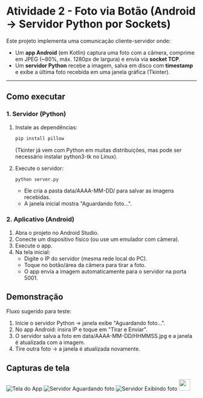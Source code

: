 # Atividade 2 - Foto via Botão (Android -> Servidor Python por Sockets)

Este projeto implementa uma comunicação cliente-servidor onde:  
- Um **app Android** (em Kotlin) captura uma foto com a câmera, comprime em JPEG (~80%, máx. 1280px de largura) e envia via **socket TCP**.  
- Um **servidor Python** recebe a imagem, salva em disco com **timestamp** e exibe a última foto recebida em uma janela gráfica (Tkinter).  

---

## Como executar

### 1. Servidor (Python)
1. Instale as dependências:
   ```bash
   pip install pillow
   ```

   (Tkinter já vem com Python em muitas distribuições, mas pode ser necessário instalar python3-tk no Linux).

2. Execute o servidor:
    ```bash
   python server.py
   ```
   - Ele cria a pasta data/AAAA-MM-DD/ para salvar as imagens recebidas.
   - A janela inicial mostra "Aguardando foto…".

### 2. Aplicativo (Android)
1. Abra o projeto no Android Studio.
2. Conecte um dispositivo físico (ou use um emulador com câmera).
3. Execute o app.
4. Na tela inicial:
    - Digite o IP do servidor (mesma rede local do PC).
    - Toque no botão/área da câmera para tirar a foto.
    - O app envia a imagem automaticamente para o servidor na porta 5001.

## Demonstração
Fluxo sugerido para teste:
1. Inicie o servidor Python → janela exibe "Aguardando foto…".
2. No app Android: insira IP e toque em "Tirar e Enviar".
3. O servidor salva a foto em data/AAAA-MM-DD/HHMMSS.jpg e a janela é atualizada com a imagem.
4. Tire outra foto → a janela é atualizada novamente.

## Capturas de tela
![Tela do App](img/App.jpg)
![Servidor Aguardando foto](img/Server.png)
![Servidor Exibindo foto](img/Server_Photo.jpeg)
<img src="img/App.jpg" width="30">